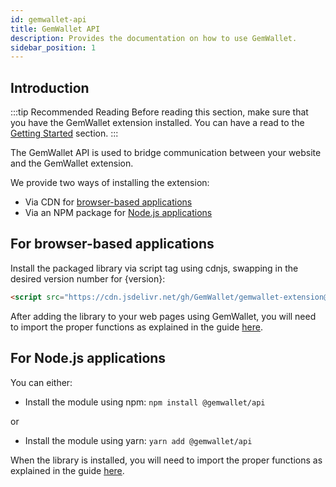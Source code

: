 ```yaml
---
id: gemwallet-api
title: GemWallet API
description: Provides the documentation on how to use GemWallet.
sidebar_position: 1
---
```


## Introduction

:::tip Recommended Reading
Before reading this section, make sure that you have the GemWallet extension installed. You can have a read to the [Getting Started](/docs/user-guide/getting-started) section.
:::

The GemWallet API is used to bridge communication between your website and the GemWallet extension.

We provide two ways of installing the extension:

- Via CDN for [browser-based applications](/docs/api/gemwallet-api#for-browser-based-applications)
- Via an NPM package for [Node.js applications](/docs/api/gemwallet-api#for-nodejs-applications)

## For browser-based applications

Install the packaged library via script tag using cdnjs, swapping in the desired version number for {version}:

```html
<script src="https://cdn.jsdelivr.net/gh/GemWallet/gemwallet-extension@{version}/dist/gemwallet-api.min.js"></script>
```

After adding the library to your web pages using GemWallet, you will need to import the proper functions as explained in the guide [here](/docs/api/using-gemwallet-in-browser).

## For Node.js applications

You can either:

- Install the module using npm: `npm install @gemwallet/api`

or

- Install the module using yarn: `yarn add @gemwallet/api`

When the library is installed, you will need to import the proper functions as explained in the guide [here](/docs/api/using-gemwallet-in-node-js).
